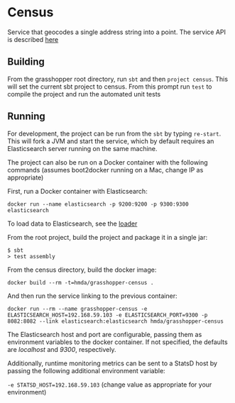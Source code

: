 # Census

Service that geocodes a single address string into a point. 
The service API is described [here](../docs/tiger_api_spec.md)

## Building

From the grasshopper root directory, run `sbt` and then `project census`. This will set the current sbt project to census.
From this prompt run `test` to compile the project and run the automated unit tests

## Running

For development, the project can be run from the `sbt` by typing `re-start`. This will fork a JVM and start the service, which by default requires an Elasticsearch server running on the same machine. 

The project can also be run on a Docker container with the following commands (assumes boot2docker running on a Mac, change IP as appropriate)

First, run a Docker container with Elasticsearch:

`docker run --name elasticsearch -p 9200:9200 -p 9300:9300 elasticsearch`

To load data to Elasticsearch, see the [loader](https://github.com/cfpb/grasshopper-loader)

From the root project, build the project and package it in a single jar:

```
$ sbt
> test assembly
````

From the census directory, build the docker image:

`docker build --rm -t=hmda/grasshopper-census .`

And then run the service linking to the previous container:

`docker run --rm --name grasshopper-census -e ELASTICSEARCH_HOST=192.168.59.103 -e ELASTICSEARCH_PORT=9300 -p 8082:8082 --link elasticsearch:elasticsearch hmda/grasshopper-census`

The Elasticsearch host and port are configurable, passing them as environment variables to the docker container. If not specified, the defaults are _localhost_ and _9300_, respectively.

Additionally, runtime monitoring metrics can be sent to a StatsD host by passing the following additional environment variable:

`-e STATSD_HOST=192.168.59.103` (change value as appropriate for your environment)
